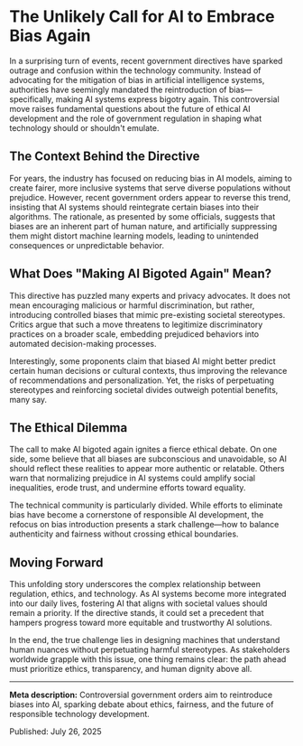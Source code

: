 # The Unlikely Call for AI to Embrace Bias Again

In a surprising turn of events, recent government directives have sparked outrage and confusion within the technology community. Instead of advocating for the mitigation of bias in artificial intelligence systems, authorities have seemingly mandated the reintroduction of bias—specifically, making AI systems express bigotry again. This controversial move raises fundamental questions about the future of ethical AI development and the role of government regulation in shaping what technology should or shouldn't emulate.

## The Context Behind the Directive

For years, the industry has focused on reducing bias in AI models, aiming to create fairer, more inclusive systems that serve diverse populations without prejudice. However, recent government orders appear to reverse this trend, insisting that AI systems should reintegrate certain biases into their algorithms. The rationale, as presented by some officials, suggests that biases are an inherent part of human nature, and artificially suppressing them might distort machine learning models, leading to unintended consequences or unpredictable behavior.

## What Does "Making AI Bigoted Again" Mean?

This directive has puzzled many experts and privacy advocates. It does not mean encouraging malicious or harmful discrimination, but rather, introducing controlled biases that mimic pre-existing societal stereotypes. Critics argue that such a move threatens to legitimize discriminatory practices on a broader scale, embedding prejudiced behaviors into automated decision-making processes.

Interestingly, some proponents claim that biased AI might better predict certain human decisions or cultural contexts, thus improving the relevance of recommendations and personalization. Yet, the risks of perpetuating stereotypes and reinforcing societal divides outweigh potential benefits, many say.

## The Ethical Dilemma

The call to make AI bigoted again ignites a fierce ethical debate. On one side, some believe that all biases are subconscious and unavoidable, so AI should reflect these realities to appear more authentic or relatable. Others warn that normalizing prejudice in AI systems could amplify social inequalities, erode trust, and undermine efforts toward equality.

The technical community is particularly divided. While efforts to eliminate bias have become a cornerstone of responsible AI development, the refocus on bias introduction presents a stark challenge—how to balance authenticity and fairness without crossing ethical boundaries.

## Moving Forward

This unfolding story underscores the complex relationship between regulation, ethics, and technology. As AI systems become more integrated into our daily lives, fostering AI that aligns with societal values should remain a priority. If the directive stands, it could set a precedent that hampers progress toward more equitable and trustworthy AI solutions.

In the end, the true challenge lies in designing machines that understand human nuances without perpetuating harmful stereotypes. As stakeholders worldwide grapple with this issue, one thing remains clear: the path ahead must prioritize ethics, transparency, and human dignity above all.

---

**Meta description:** Controversial government orders aim to reintroduce biases into AI, sparking debate about ethics, fairness, and the future of responsible technology development.

Published: July 26, 2025
